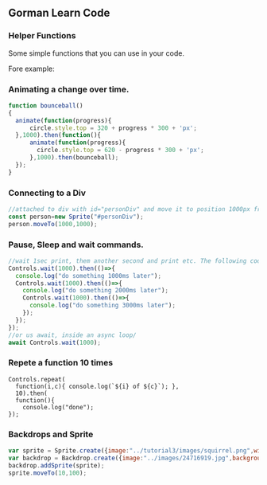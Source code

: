 ## Gorman Learn Code

### Helper Functions

Some simple functions that you can use in your code.

Fore example:

### Animating a change over time.
```javascript
function bounceball()
{
  animate(function(progress){
      circle.style.top = 320 + progress * 300 + 'px';
  },1000).then(function(){
      animate(function(progress){
        circle.style.top = 620 - progress * 300 + 'px';
      },1000).then(bounceball);
  });
}
```

### Connecting to a Div
```javascript
//attached to div with id="personDiv" and move it to position 1000px from the top and 1000px from the left.
const person=new Sprite("#personDiv");
person.moveTo(1000,1000);
```
### Pause, Sleep and wait commands.
```javascript
//wait 1sec print, them another second and print etc. The following code must ne insode the "then" block.
Controls.wait(1000).then(()=>{
  console.log("do something 1000ms later");
  Controls.wait(1000).then(()=>{
    console.log("do something 2000ms later");
    Controls.wait(1000).then(()=>{
      console.log("do something 3000ms later");
    });
  });
});
//or us await, inside an async loop/
await Controls.wait(1000);
```
### Repete a function 10 times
```
Controls.repeat(
  function(i,c){ console.log(`${i} of ${c}`); },
  10).then(
  function(){
    console.log("done");
});
```
### Backdrops and Sprite
```javascript
var sprite = Sprite.create({image:"../tutorial3/images/squirrel.png",width:100,height:100});
var backdrop = Backdrop.create({image:"../images/24716919.jpg",backgroundColor:"yellow",width:1000,height:900});
backdrop.addSprite(sprite);
sprite.moveTo(10,100);
```

